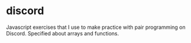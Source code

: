 # discord

Javascript exercises that I use to make practice with pair programming on Discord.
Specified about arrays and functions.
